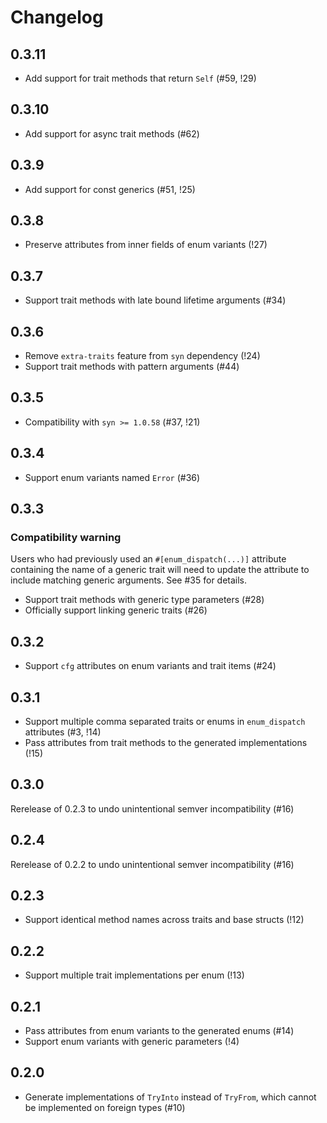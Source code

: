 # Changelog

## 0.3.11

- Add support for trait methods that return `Self` (#59, !29)

## 0.3.10

- Add support for async trait methods (#62)

## 0.3.9

- Add support for const generics (#51, !25)

## 0.3.8

- Preserve attributes from inner fields of enum variants (!27)

## 0.3.7

- Support trait methods with late bound lifetime arguments (#34)

## 0.3.6

- Remove `extra-traits` feature from `syn` dependency (!24)
- Support trait methods with pattern arguments (#44)

## 0.3.5

- Compatibility with `syn >= 1.0.58` (#37, !21)

## 0.3.4

- Support enum variants named `Error` (#36)

## 0.3.3

### Compatibility warning
Users who had previously used an `#[enum_dispatch(...)]` attribute containing the name of a generic trait will need to update the attribute to include matching generic arguments.
See #35 for details.

- Support trait methods with generic type parameters (#28)
- Officially support linking generic traits (#26)

## 0.3.2

- Support `cfg` attributes on enum variants and trait items (#24)

## 0.3.1

- Support multiple comma separated traits or enums in `enum_dispatch` attributes (#3, !14)
- Pass attributes from trait methods to the generated implementations (!15)

## 0.3.0

Rerelease of 0.2.3 to undo unintentional semver incompatibility (#16)

## 0.2.4

Rerelease of 0.2.2 to undo unintentional semver incompatibility (#16)

## 0.2.3

- Support identical method names across traits and base structs (!12)

## 0.2.2

- Support multiple trait implementations per enum (!13)

## 0.2.1

- Pass attributes from enum variants to the generated enums (#14)
- Support enum variants with generic parameters (!4)

## 0.2.0

- Generate implementations of `TryInto` instead of `TryFrom`, which cannot be implemented on foreign types (#10)
